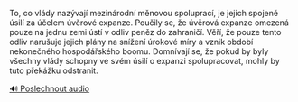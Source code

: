 
To, co vlády nazývají mezinárodní měnovou spoluprací, je jejich spojené úsilí za účelem úvěrové expanze. Poučily se, že úvěrová expanze omezená pouze na jednu zemi ústí v odliv peněz do zahraničí. Věří, že pouze tento odliv narušuje jejich plány na snížení úrokové míry a vznik období nekonečného hospodářského boomu. Domnívají se, že pokud by byly všechny vlády schopny ve svém úsilí o expanzi spolupracovat, mohly by tuto překážku odstranit.

[🔊 Poslechnout audio](/data/7-paragraphs/audio/chapter_86/para_010-To-co-vldy-nazvaj-mezinrodn-mnovou-spolupra.mp3)
